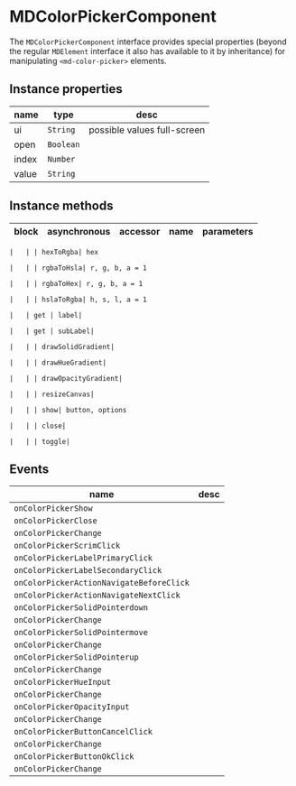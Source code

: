 # MDColorPickerComponent
The `MDColorPickerComponent` interface provides special properties (beyond the regular `MDElement` interface it also has available to it by inheritance) for manipulating `<md-color-picker>` elements.

## Instance properties

name|type|desc
---|---|---
ui|`String`|possible values full-screen
open|`Boolean`|
index|`Number`|
value|`String`|

## Instance methods

block| asynchronous | accessor| name| parameters
---| --- | ---| ---| ---

    |   | | hexToRgba| hex

    |   | | rgbaToHsla| r, g, b, a = 1

    |   | | rgbaToHex| r, g, b, a = 1

    |   | | hslaToRgba| h, s, l, a = 1

    |   | get | label| 

    |   | get | subLabel| 

    |   | | drawSolidGradient| 

    |   | | drawHueGradient| 

    |   | | drawOpacityGradient| 

    |   | | resizeCanvas| 

    |   | | show| button, options

    |   | | close| 

    |   | | toggle| 

## Events

name|desc
---|---
`onColorPickerShow`|
`onColorPickerClose`|
`onColorPickerChange`|
`onColorPickerScrimClick`|
`onColorPickerLabelPrimaryClick`|
`onColorPickerLabelSecondaryClick`|
`onColorPickerActionNavigateBeforeClick`|
`onColorPickerActionNavigateNextClick`|
`onColorPickerSolidPointerdown`|
`onColorPickerChange`|
`onColorPickerSolidPointermove`|
`onColorPickerChange`|
`onColorPickerSolidPointerup`|
`onColorPickerChange`|
`onColorPickerHueInput`|
`onColorPickerChange`|
`onColorPickerOpacityInput`|
`onColorPickerChange`|
`onColorPickerButtonCancelClick`|
`onColorPickerChange`|
`onColorPickerButtonOkClick`|
`onColorPickerChange`|
